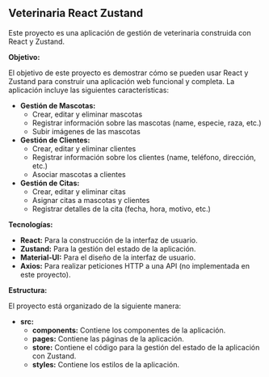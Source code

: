 ## Veterinaria React Zustand

Este proyecto es una aplicación de gestión de veterinaria construida con React y Zustand.  

**Objetivo:**

El objetivo de este proyecto es demostrar cómo se pueden usar React y Zustand para construir una aplicación web funcional y completa. La aplicación incluye las siguientes características:

* **Gestión de Mascotas:** 
    * Crear, editar y eliminar mascotas
    * Registrar información sobre las mascotas (name, especie, raza, etc.)
    * Subir imágenes de las mascotas
* **Gestión de Clientes:**
    * Crear, editar y eliminar clientes
    * Registrar información sobre los clientes (name, teléfono, dirección, etc.)
    * Asociar mascotas a clientes
* **Gestión de Citas:**
    * Crear, editar y eliminar citas
    * Asignar citas a mascotas y clientes
    * Registrar detalles de la cita (fecha, hora, motivo, etc.)

**Tecnologías:**

* **React:** Para la construcción de la interfaz de usuario.
* **Zustand:** Para la gestión del estado de la aplicación.
* **Material-UI:** Para el diseño de la interfaz de usuario.
* **Axios:** Para realizar peticiones HTTP a una API (no implementada en este proyecto).

**Estructura:**

El proyecto está organizado de la siguiente manera:

* **src:** 
    * **components:** Contiene los componentes de la aplicación.
    * **pages:** Contiene las páginas de la aplicación.
    * **store:** Contiene el código para la gestión del estado de la aplicación con Zustand.
    * **styles:** Contiene los estilos de la aplicación.
